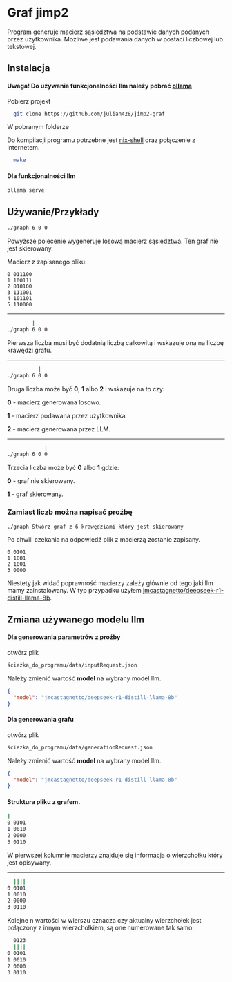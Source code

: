 
# Graf jimp2

Program generuje macierz sąsiedztwa na podstawie danych podanych przez użytkownika. Możliwe jest podawania danych w postaci liczbowej lub tekstowej.

## Instalacja

#### Uwaga! Do używania funkcjonalności llm należy pobrać [ollama](https://github.com/ollama/ollama)

Pobierz projekt

```bash
  git clone https://github.com/julian428/jimp2-graf
```

W pobranym folderze

Do kompilacji programu potrzebne jest [nix-shell](https://nixos.org/download/#nix-install-windows) oraz połączenie z internetem.

```bash
  make
```

#### Dla funkcjonalności llm
```bash
ollama serve
```

## Używanie/Przykłady

```bash
./graph 6 0 0
```

Powyższe polecenie wygeneruje losową macierz sąsiedztwa. Ten graf nie jest skierowany.

Macierz z zapisanego pliku:
```text
0 011100
1 100111
2 010100
3 111001
4 101101
5 110000
```

---

```bash
        |
./graph 6 0 0
```

Pierwsza liczba musi być dodatnią liczbą całkowitą i wskazuje ona na liczbę krawędzi grafu.

---

```bash
          |
./graph 6 0 0
```

Druga liczba może być __0__, __1__ albo __2__ i wskazuje na to czy:

__0__ - macierz generowana losowo.

__1__ - macierz podawana przez użytkownika.

__2__ - macierz generowana przez LLM.

---

```bash
            |
./graph 6 0 0
```

Trzecia liczba może być __0__ albo __1__ gdzie:

__0__ - graf nie skierowany.

__1__ - graf skierowany.

### Zamiast liczb można napisać proźbę

```bash
./graph Stwórz graf z 6 krawędziami który jest skierowany
```

Po chwili czekania na odpowiedź plik z macierzą zostanie zapisany.

```text
0 0101
1 1001
2 1001
3 0000
```

Niestety jak widać poprawność macierzy zależy głównie od tego jaki llm mamy zainstalowany. W typ przypadku użyłem [jmcastagnetto/deepseek-r1-distill-llama-8b](https://ollama.com/jmcastagnetto/deepseek-r1-distill-llama-8b).
## Zmiana używanego modelu llm

#### Dla generowania parametrów z proźby

otwórz plik

```bash
ścieżka_do_programu/data/inputRequest.json
```

Należy zmienić wartość __model__ na wybrany model llm.

```json
{
  "model": "jmcastagnetto/deepseek-r1-distill-llama-8b"
}
```

#### Dla generowania grafu

otwórz plik

```bash
ścieżka_do_programu/data/generationRequest.json
```

Należy zmienić wartość __model__ na wybrany model llm.

```json
{
  "model": "jmcastagnetto/deepseek-r1-distill-llama-8b"
}
```

#### Struktura pliku z grafem.

```bash
|
0 0101
1 0010
2 0000
3 0110
```

W pierwszej kolumnie macierzy znajduje się informacja o wierzchołku który jest opisywany.

---

```bash
  ||||
0 0101
1 0010
2 0000
3 0110
```

Kolejne n wartości w wierszu oznacza czy aktualny wierzchołek jest połączony z innym wierzchołkiem, są one numerowane tak samo:

```bash
  0123
  ||||
0 0101
1 0010
2 0000
3 0110
```
